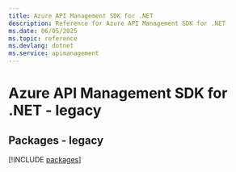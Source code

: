```yaml
---
title: Azure API Management SDK for .NET
description: Reference for Azure API Management SDK for .NET
ms.date: 06/05/2025
ms.topic: reference
ms.devlang: dotnet
ms.service: apimanagement
---
```

# Azure API Management SDK for .NET - legacy
## Packages - legacy
[!INCLUDE [packages](api-management-index.md)]